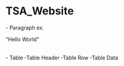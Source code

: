 TSA_Website
===========
<p> </p> - Paragraph ex.<p>"Hello World"</p>
<table> </table> - Table
<th>-Table Header
<tr>-Table Row
<td>-Table Data
